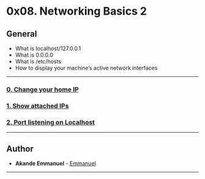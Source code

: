 # 0x08. Networking Basics 2

## **General**

* What is localhost/127.0.0.1
* What is 0.0.0.0
* What is /etc/hosts
* How to display your machine’s active network interfaces

------

### [0. Change your home IP](./0-change_your_home_IP)

### [1. Show attached IPs](./1-show_attached_IPs)

### [2. Port listening on Localhost](./100-port_listening_on_localhost)


------

## Author
* **Akande Emmanuel** - [Emmanuel](https://github.com/EG-Akande)

-----


